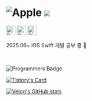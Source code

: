 <!--
**munuiee/munuiee** is a ✨ _special_ ✨ repository because its `README.md` (this file) appears on your GitHub profile.

Here are some ideas to get you started:

- 🔭 I’m currently working on ...
- 🌱 I’m currently learning ...
- 👯 I’m looking to collaborate on ...
- 🤔 I’m looking for help with ...
- 💬 Ask me about ...
- 📫 How to reach me: ...
- 😄 Pronouns: ...
- ⚡ Fun fact: ...
-->

 
# ![Apple](https://img.shields.io/badge/Apple-%23000000.svg?style=for-the-badge&logo=apple&logoColor=white) <img src="https://img.shields.io/badge/swift-%23FA7343.svg?&style=for-the-badge&logo=swift&logoColor=white" />
<img src="https://raw.githubusercontent.com/Tarikul-Islam-Anik/Animated-Fluent-Emojis/master/Emojis/Smilies/Revolving%20Hearts.png" alt="Revolving Hearts" width="25" height="25" /> <img src="https://raw.githubusercontent.com/Tarikul-Islam-Anik/Animated-Fluent-Emojis/master/Emojis/Smilies/Sparkling%20Heart.png" alt="Sparkling Heart" width="25" height="25" /> <img src="https://raw.githubusercontent.com/Tarikul-Islam-Anik/Animated-Fluent-Emojis/master/Emojis/Smilies/Dizzy.png" alt="Dizzy" width="25" height="25" />

2025.06~ iOS Swift 개발 공부 중 🐢

<br>


![Programmers Badge](https://raw.githubusercontent.com/munuiee/programmers-badge/main/result/result.svg)

[![Tistory's Card](https://github-readme-tistory-card.vercel.app/api/badge?name=hachkoi&postId=default&theme=santorini)](https://hachkoi.tistory.com)

[![Velog's GitHub stats](https://velog-readme-stats.vercel.app/api?name=jihyee10)](https://velog.io/@jihyee10/posts)

